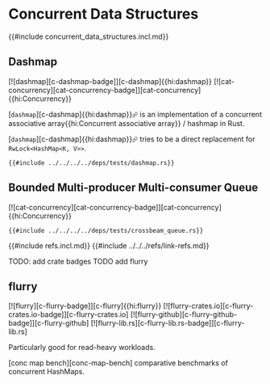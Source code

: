 # Concurrent Data Structures

{{#include concurrent_data_structures.incl.md}}

## Dashmap

[![dashmap][c-dashmap-badge]][c-dashmap]{{hi:dashmap}}  [![cat-concurrency][cat-concurrency-badge]][cat-concurrency]{{hi:Concurrency}}

[`dashmap`][c-dashmap]{{hi:dashmap}}⮳ is an implementation of a concurrent associative array{{hi:Concurrent associative array}} / hashmap in Rust.

[`dashmap`][c-dashmap]{{hi:dashmap}}⮳ tries to be a direct replacement for `RwLock<HashMap<K, V>>`.

```rust,noplayground
{{#include ../../../../deps/tests/dashmap.rs}}
```

## Bounded Multi-producer Multi-consumer Queue

[![cat-concurrency][cat-concurrency-badge]][cat-concurrency]{{hi:Concurrency}}

```rust,mdbook-runnable
{{#include ../../../../deps/tests/crossbeam_queue.rs}}
```

{{#include refs.incl.md}}
{{#include ../../../refs/link-refs.md}}

<div class="hidden">
TODO: add crate badges
TODO add flurry

## flurry

[![flurry][c-flurry-badge]][c-flurry]{{hi:flurry}}
[![flurry-crates.io][c-flurry-crates.io-badge]][c-flurry-crates.io]
[![flurry-github][c-flurry-github-badge]][c-flurry-github]
[![flurry-lib.rs][c-flurry-lib.rs-badge]][c-flurry-lib.rs]

Particularly good for read-heavy workloads.

[conc map bench][conc-map-bench] comparative benchmarks of concurrent HashMaps.

</div>
